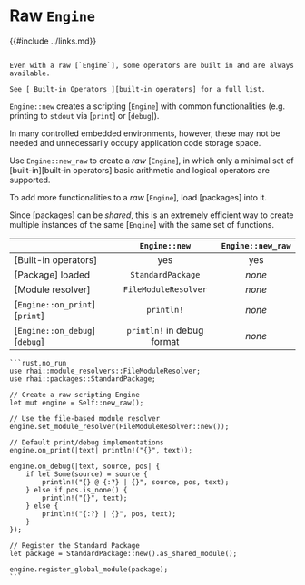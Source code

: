 Raw `Engine`
===========

{{#include ../links.md}}

```admonish info.side "Built-in operators"

Even with a raw [`Engine`], some operators are built in and are always available.

See [_Built-in Operators_][built-in operators] for a full list.
```

`Engine::new` creates a scripting [`Engine`] with common functionalities (e.g. printing to `stdout`
via [`print`] or [`debug`]).

In many controlled embedded environments, however, these may not be needed and unnecessarily occupy
application code storage space.

Use `Engine::new_raw` to create a _raw_ [`Engine`], in which only a minimal set of
[built-in][built-in operators] basic arithmetic and logical operators are supported.

To add more functionalities to a _raw_ [`Engine`], load [packages] into it.

Since [packages] can be _shared_, this is an extremely efficient way to create multiple instances of
the same [`Engine`] with the same set of functions.

|                               |       `Engine::new`        | `Engine::new_raw` |
| ----------------------------- | :------------------------: | :---------------: |
| [Built-in operators]          |            yes             |        yes        |
| [Package] loaded              |     `StandardPackage`      |      _none_       |
| [Module resolver]             |    `FileModuleResolver`    |      _none_       |
| [`Engine::on_print`][`print`] |         `println!`         |      _none_       |
| [`Engine::on_debug`][`debug`] | `println!` in debug format |      _none_       |


~~~admonish tip "Tip: `Engine::new` is equivalent to..."
```rust,no_run
use rhai::module_resolvers::FileModuleResolver;
use rhai::packages::StandardPackage;

// Create a raw scripting Engine
let mut engine = Self::new_raw();

// Use the file-based module resolver
engine.set_module_resolver(FileModuleResolver::new());

// Default print/debug implementations
engine.on_print(|text| println!("{}", text));

engine.on_debug(|text, source, pos| {
    if let Some(source) = source {
        println!("{} @ {:?} | {}", source, pos, text);
    } else if pos.is_none() {
        println!("{}", text);
    } else {
        println!("{:?} | {}", pos, text);
    }
});

// Register the Standard Package
let package = StandardPackage::new().as_shared_module();

engine.register_global_module(package);
```
~~~
